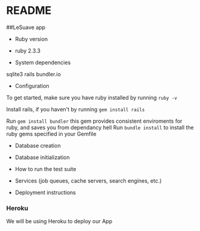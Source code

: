 # README

##LeSuave app

* Ruby version

- ruby 2.3.3

* System dependencies

sqlite3
rails
bundler.io

* Configuration

To get started, make sure you have ruby installed by running `ruby -v`

Install rails, if you haven't by running `gem install rails`

Run `gem install bundler` this gem provides consistent enviroments for ruby, and saves you from dependancy hell
Run `bundle install` to install the ruby gems specified in your Gemfile

* Database creation

* Database initialization

* How to run the test suite

* Services (job queues, cache servers, search engines, etc.)

* Deployment instructions

### Heroku

We will be using Heroku to deploy our App



